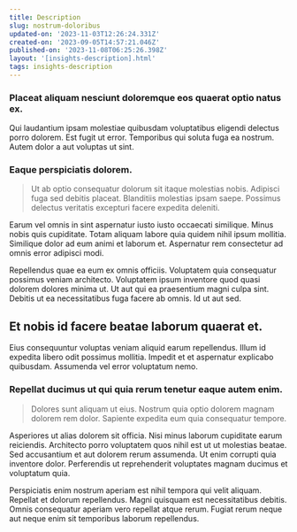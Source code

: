 ```yaml
---
title: Description
slug: nostrum-doloribus
updated-on: '2023-11-03T12:26:24.331Z'
created-on: '2023-09-05T14:57:21.046Z'
published-on: '2023-11-08T06:25:26.398Z'
layout: '[insights-description].html'
tags: insights-description
---
```


### Placeat aliquam nesciunt doloremque eos quaerat optio natus ex.

Qui laudantium ipsam molestiae quibusdam voluptatibus eligendi delectus porro dolorem. Est fugit ut error. Temporibus qui soluta fuga ea nostrum. Autem dolor a aut voluptas ut sint.

### Eaque perspiciatis dolorem.

> Ut ab optio consequatur dolorum sit itaque molestias nobis. Adipisci fuga sed debitis placeat. Blanditiis molestias ipsam saepe. Possimus delectus veritatis excepturi facere expedita deleniti.

Earum vel omnis in sint aspernatur iusto iusto occaecati similique. Minus nobis quis cupiditate. Totam aliquam labore quia quidem nihil ipsum mollitia. Similique dolor ad eum animi et laborum et. Aspernatur rem consectetur ad omnis error adipisci modi.

Repellendus quae ea eum ex omnis officiis. Voluptatem quia consequatur possimus veniam architecto. Voluptatem ipsum inventore quod quasi dolorem dolores minima ut. Ut aut qui ea praesentium magni culpa sint. Debitis ut ea necessitatibus fuga facere ab omnis. Id ut aut sed.

Et nobis id facere beatae laborum quaerat et.
---------------------------------------------

Eius consequuntur voluptas veniam aliquid earum repellendus. Illum id expedita libero odit possimus mollitia. Impedit et et aspernatur explicabo quibusdam. Assumenda vel error voluptatum nemo.

### Repellat ducimus ut qui quia rerum tenetur eaque autem enim.

> Dolores sunt aliquam ut eius. Nostrum quia optio dolorem magnam dolorem rem dolor. Sapiente expedita eum quia consequatur tempore.

Asperiores ut alias dolorem sit officia. Nisi minus laborum cupiditate earum reiciendis. Architecto porro voluptatem quos nihil est ut ut molestias beatae. Sed accusantium et aut dolorem rerum assumenda. Ut enim corrupti quia inventore dolor. Perferendis ut reprehenderit voluptates magnam ducimus et voluptatum quia.

Perspiciatis enim nostrum aperiam est nihil tempora qui velit aliquam. Repellat et dolorum repellendus. Magni quisquam est necessitatibus debitis. Omnis consequatur aperiam vero repellat atque rerum. Fugiat rerum neque aut neque enim sit temporibus laborum repellendus.
